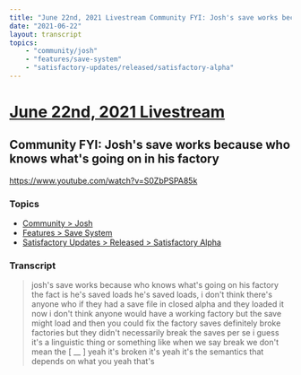 ```yaml
---
title: "June 22nd, 2021 Livestream Community FYI: Josh's save works because who knows what's going on in his factory"
date: "2021-06-22"
layout: transcript
topics:
    - "community/josh"
    - "features/save-system"
    - "satisfactory-updates/released/satisfactory-alpha"
---
```

# [June 22nd, 2021 Livestream](../2021-06-22.md)
## Community FYI: Josh's save works because who knows what's going on in his factory
https://www.youtube.com/watch?v=S0ZbPSPA85k

### Topics
* [Community > Josh](../topics/community/josh.md)
* [Features > Save System](../topics/features/save-system.md)
* [Satisfactory Updates > Released > Satisfactory Alpha](../topics/satisfactory-updates/released/satisfactory-alpha.md)

### Transcript

> josh's save works because who knows what's going on his factory the fact is he's saved loads he's saved loads, i don't think there's anyone who if they had a save file in closed alpha and they loaded it now i don't think anyone would have a working factory but the save might load and then you could fix the factory saves definitely broke factories but they didn't necessarily break the saves per se i guess it's a linguistic thing or something like when we say break we don't mean the [ __ ] yeah it's broken it's yeah it's the semantics that depends on what you yeah that's

